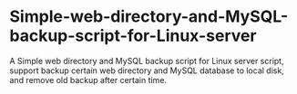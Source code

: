 # Simple-web-directory-and-MySQL-backup-script-for-Linux-server
A Simple web directory and MySQL backup script for Linux server script, support backup certain web directory and MySQL database to local disk, and remove old backup after certain time.
